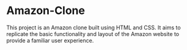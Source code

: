 # Amazon-Clone
This project is an Amazon clone built using HTML and CSS. It aims to replicate the basic functionality and layout of the Amazon website to provide a familiar user experience.
